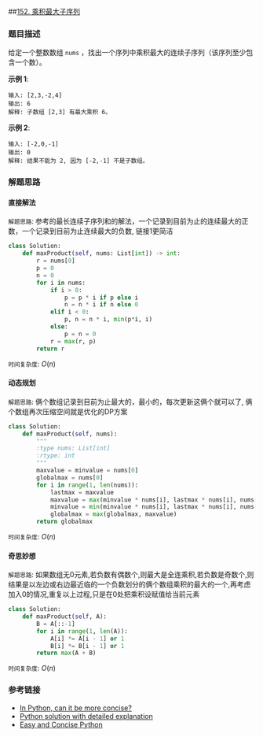 ##[152. 乘积最大子序列](https://leetcode-cn.com/problems/maximum-product-subarray/)

### 题目描述

给定一个整数数组 `nums` ，找出一个序列中乘积最大的连续子序列（该序列至少包含一个数）。

**示例 1**:
```
输入: [2,3,-2,4]
输出: 6
解释: 子数组 [2,3] 有最大乘积 6。
```
**示例 2**:
```
输入: [-2,0,-1]
输出: 0
解释: 结果不能为 2, 因为 [-2,-1] 不是子数组。
```

### 解题思路

#### 直接解法

`解题思路`: 参考的最长连续子序列和的解法，一个记录到目前为止的连续最大的正数，一个记录到目前为止连续最大的负数, 链接1更简洁
```python
class Solution:
    def maxProduct(self, nums: List[int]) -> int:
        r = nums[0]
        p = 0
        n = 0
        for i in nums:
            if i > 0:
                p = p * i if p else i
                n = n * i if n else 0
            elif i < 0:
                p, n = n * i, min(p*i, i)
            else:
                p = n = 0
            r = max(r, p)
        return r
```

`时间复杂度`: $O(n)$

#### 动态规划

`解题思路`: 俩个数组记录到目前为止最大的，最小的，每次更新这俩个就可以了, 俩个数组再次压缩空间就是优化的DP方案
```python
class Solution:
    def maxProduct(self, nums):
        """
        :type nums: List[int]
        :rtype: int
        """
        maxvalue = minvalue = nums[0]
        globalmax = nums[0]
        for i in range(1, len(nums)):
            lastmax = maxvalue
            maxvalue = max(minvalue * nums[i], lastmax * nums[i], nums[i])
            minvalue = min(minvalue * nums[i], lastmax * nums[i], nums[i])
            globalmax = max(globalmax, maxvalue)
        return globalmax
```

`时间复杂度`: $O(n)$

#### 奇思妙想

`解题思路`: 如果数组无0元素,若负数有偶数个,则最大是全连乘积,若负数是奇数个,则结果是以左边或右边最近临的一个负数划分的俩个数组乘积的最大的一个,再考虑加入0的情况,重复以上过程,只是在0处把乘积设赋值给当前元素

```python
class Solution:
    def maxProduct(self, A):
        B = A[::-1]
        for i in range(1, len(A)):
            A[i] *= A[i - 1] or 1
            B[i] *= B[i - 1] or 1
        return max(A + B)
```

`时间复杂度`: $O(n)$

### 参考链接
* [In Python, can it be more concise?](https://leetcode.com/problems/maximum-product-subarray/discuss/48243/In-Python-can-it-be-more-concise) 
* [Python solution with detailed explanation](https://leetcode.com/problems/maximum-product-subarray/discuss/48276/Python-solution-with-detailed-explanation) 
* [Easy and Concise Python](https://leetcode.com/problems/maximum-product-subarray/discuss/183483/Easy-and-Concise-Python) 